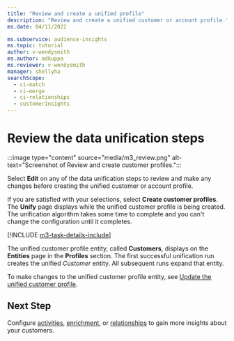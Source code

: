 ```yaml
---
title: "Review and create a unified profile"
description: "Review and create a unified customer or account profile."
ms.date: 04/11/2022

ms.subservice: audience-insights
ms.topic: tutorial
author: v-wendysmith
ms.author: adkuppa
ms.reviewer: v-wendysmith
manager: shellyha
searchScope: 
  - ci-match
  - ci-merge
  - ci-relationships
  - customerInsights
---
```


# Review the data unification steps

:::image type="content" source="media/m3_review.png" alt-text="Screenshot of Review and create customer profiles.":::

Select **Edit** on any of the data unification steps to review and make any changes before creating the unified customer or account profile.

If you are satisfied with your selections, select **Create customer profiles**. The **Unify** page displays while the unified customer profile is being created. The unification algorithm takes some time to complete and you can't change the configuration until it completes.

[!INCLUDE [m3-task-details-include](../includes/m3-task-details.md)]

The unified customer profile entity, called **Customers**, displays on the **Entities** page in the **Profiles** section. The first successful unification run creates the unified *Customer* entity. All subsequent runs expand that entity.

To make changes to the unified customer profile entity, see [Update the unified customer profile](data-unification-update.md).

## Next Step

Configure [activities](activities.md), [enrichment](enrichment-hub.md), or [relationships](relationships.md) to gain more insights about your customers.
